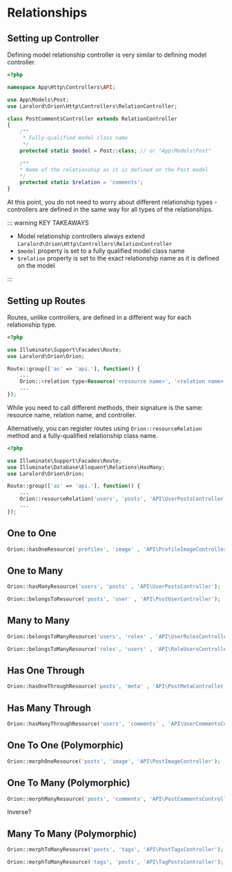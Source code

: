 # Relationships

## Setting up Controller

Defining model relationship controller is very similar to defining model controller.

```php
<?php

namespace App\Http\Controllers\API;

use App\Models\Post;
use Laralord\Orion\Http\Controllers\RelationController;

class PostCommentsController extends RelationController
{
    /**
     * Fully-qualified model class name
     */
    protected static $model = Post::class; // or "App\Models\Post"

    /**
    * Name of the relationship as it is defined on the Post model
    */
    protected static $relation = 'comments';
}
```

At this point, you do not need to worry about different relationship types - controllers are defined in the same way for all types of the relationships.

::: warning KEY TAKEAWAYS

* Model relationship controllers always extend `Laralord\Orion\Http\Controllers\RelationController`
* `$model` property is set to a fully qualified model class name
* `$relation` property is set to the exact relationship name as it is defined on the model

:::

## Setting up Routes

Routes, unlike controllers, are defined in a different way for each relationship type.

```php
<?php

use Illuminate\Support\Facades\Route;
use Laralord\Orion\Orion;

Route::group(['as' => 'api.'], function() {
    ...
    Orion::<relation type>Resource('<resource name>', '<relation name>', '<controller>');
    ...
});

```

While you need to call different methods, their signature is the same: resource name, relation name, and controller.

Alternatively, you can register routes using `Orion::resourceRelation` method and a fully-qualified relationship class name.

```php
<?php

use Illuminate\Support\Facades\Route;
use Illuminate\Database\Eloquent\Relations\HasMany;
use Laralord\Orion\Orion;

Route::group(['as' => 'api.'], function() {
    ...
    Orion::resourceRelation('users', 'posts', 'API\UserPostsController', HasMany::class);
    ...
});

```

## One to One

```php
Orion::hasOneResource('profiles', 'image' , 'API\ProfileImageController');
```

## One to Many

```php
Orion::hasManyResource('users', 'posts' , 'API\UserPostsController');
```

```php
Orion::belongsToResource('posts', 'user' , 'API\PostUserController');
```

## Many to Many

```php
Orion::belongsToManyResource('users', 'roles' , 'API\UserRolesController');
```

```php
Orion::belongsToManyResource('roles', 'users' , 'API\RoleUsersController');
```

## Has One Through

```php
Orion::hasOneThroughResource('posts', 'meta' , 'API\PostMetaController');
```

## Has Many Through

```php
Orion::hasManyThroughResource('users', 'comments' , 'API\UserCommentsController');
```

## One To One (Polymorphic)

```php
Orion::morphOneResource('posts', 'image', 'API\PostImageController');
```

## One To Many (Polymorphic)

```php
Orion::morphManyResource('posts', 'comments', 'API\PostCommentsController');
```

Inverse?

## Many To Many (Polymorphic)

```php
Orion::morphToManyResource('posts', 'tags', 'API\PostTagsController');
```

```php
Orion::morphToManyResource('tags', 'posts', 'API\TagPostsController');
```
